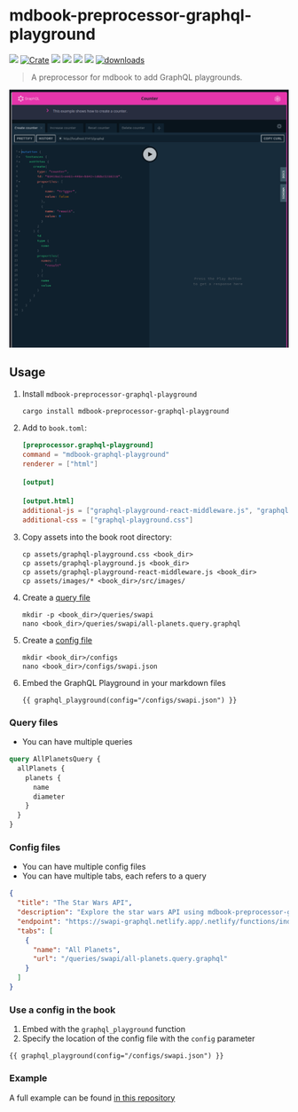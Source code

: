 # mdbook-preprocessor-graphql-playground

[<img src="https://img.shields.io/badge/Docs-mdBook-brightgreen">](https://aschaeffer.github.io/mdbook-preprocessor-graphql-playground/)
[![Crate](https://img.shields.io/crates/v/mdbook-preprocessor-graphql-playground.svg)](https://crates.io/crates/mdbook-preprocessor-graphql-playground)
[<img src="https://img.shields.io/badge/Language-Rust-brightgreen">](https://www.rust-lang.org/)
[<img src="https://img.shields.io/github/workflow/status/aschaeffer/mdbook-preprocessor-graphql-playground/Rust">](https://github.com/aschaeffer/mdbook-preprocessor-graphql-playground/actions?query=workflow%3ARust)
[<img src="https://img.shields.io/github/last-commit/aschaeffer/mdbook-preprocessor-graphql-playground">]()
[<img src="https://img.shields.io/github/languages/code-size/aschaeffer/mdbook-preprocessor-graphql-playground">]()
[![downloads](https://img.shields.io/crates/d/mdbook-preprocessor-graphql-playground.svg)](https://crates.io/crates/mdbook-preprocessor-graphql-playground)

> A preprocessor for mdbook to add GraphQL playgrounds.

[![preview](book/src/images/screenshot.png)](book/src/images/screenshot.png)

## Usage

1. Install `mdbook-preprocessor-graphql-playground`
    ```shell
    cargo install mdbook-preprocessor-graphql-playground
    ```
2. Add to `book.toml`:
    ```toml
    [preprocessor.graphql-playground]
    command = "mdbook-graphql-playground"
    renderer = ["html"]
    
    [output]
    
    [output.html]
    additional-js = ["graphql-playground-react-middleware.js", "graphql-playground.js"]
    additional-css = ["graphql-playground.css"]
    ```
3. Copy assets into the book root directory:
    ```shell
    cp assets/graphql-playground.css <book_dir>
    cp assets/graphql-playground.js <book_dir>
    cp assets/graphql-playground-react-middleware.js <book_dir>
    cp assets/images/* <book_dir>/src/images/
    ```
4. Create a [query file](#query-files)
    ```shell
    mkdir -p <book_dir>/queries/swapi
    nano <book_dir>/queries/swapi/all-planets.query.graphql
    ```
5. Create a [config file](#config-files)
    ```shell
    mkdir <book_dir>/configs
    nano <book_dir>/configs/swapi.json
    ```
6. Embed the GraphQL Playground in your markdown files
    ```
    {{ graphql_playground(config="/configs/swapi.json") }}
    ```

### Query files

* You can have multiple queries

```graphql
query AllPlanetsQuery {
  allPlanets {
    planets {
      name
      diameter
    }
  }
}
```

### Config files

* You can have multiple config files
* You can have multiple tabs, each refers to a query

```json
{
  "title": "The Star Wars API",
  "description": "Explore the star wars API using mdbook-preprocessor-graphql-playground",
  "endpoint": "https://swapi-graphql.netlify.app/.netlify/functions/index",
  "tabs": [
    {
      "name": "All Planets",
      "url": "/queries/swapi/all-planets.query.graphql"
    }
  ]
}
```

### Use a config in the book

1. Embed with the `graphql_playground` function
2. Specify the location of the config file with the `config` parameter

```
{{ graphql_playground(config="/configs/swapi.json") }}
```

### Example

A full example can be found [in this repository](https://github.com/aschaeffer/mdbook-preprocessor-graphql-playground/tree/main/book)
